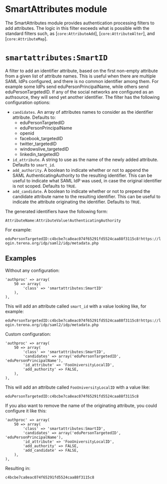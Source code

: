 SmartAttributes module
======================

The SmartAttributes module provides authentication processing filters to add attributes.
The logic in this filter exceeds what is possible with the standard filters such, as [`core:AttributeAdd`], [`core:AttributeAlter`], and [`core:AttributeMap`].



`smartattributes:SmartID`
=========================

A filter to add an identifier attribute, based on the first non-empty attribute from a given list of attribute names.
This is useful when there are multiple SAML IdPs configured, and there is no common identifier among them.
For example some IdPs send eduPersonPrincipalName, while others send eduPersonTargetedID. If any of the social networks are configured as an authsource, they will send yet another identifier.
The filter has the following configuration options:

* `candidates`. An array of attributes names to consider as the identifier attribute. Defaults to:
	* eduPersonTargetedID
	* eduPersonPrincipalName
	* openid
	* facebook_targetedID
	* twitter_targetedID
	* windowslive_targetedID
	* linkedin_targetedID
* `id_attribute`. A string to use as the name of the newly added attribute. Defaults to `smart_id`.
* `add_authority`. A boolean to indicate whether or not to append the SAML AuthenticatingAuthority to the resulting identifier. This can be useful to indicate what SAML IdP was used, in case the original identifier is not scoped. Defaults to `TRUE`.
* `add_candidate`. A boolean to indicate whether or not to prepend the candidate attribute name to the resulting identifier. This can be useful to indicate the attribute originating the identifier. Defaults to `TRUE`.

The generated identifiers have the following form:

`AttributeName:AttributeValue!AuthenticatingAuthority`

For example:

`eduPersonTargetedID:c4bcbe7ca8eac074f65291fd5524caa88f3115c8!https://login.terena.org/idp/saml2/idp/metadata.php`

Examples
--------

Without any configuration:

	'authproc' => array(
		50 => array(
			'class' => 'smartattributes:SmartID'
		),
	),


This will add an attribute called `smart_id` with a value looking like, for example:

`eduPersonTargetedID:c4bcbe7ca8eac074f65291fd5524caa88f3115c8!https://login.terena.org/idp/saml2/idp/metadata.php`

Custom configuration:

	'authproc' => array(
		50 => array(
			'class' => 'smartattributes:SmartID',
			'candidates' => array('eduPersonTargetedID', 'eduPersonPrincipalName'),
			'id_attribute' => 'FooUniversityLocalID',
			'add_authority' => FALSE,
		),
	),

This will add an attribute called `FooUniversityLocalID` with a value like:

`eduPersonTargetedID:c4bcbe7ca8eac074f65291fd5524caa88f3115c8`

If you also want to remove the name of the originating attribute, you could configure it like this:

	'authproc' => array(
		50 => array(
			'class' => 'smartattributes:SmartID',
			'candidates' => array('eduPersonTargetedID', 'eduPersonPrincipalName'),
			'id_attribute' => 'FooUniversityLocalID',
			'add_authority' => FALSE,
			'add_candidate' => FALSE,
		),
	),

Resulting in:

`c4bcbe7ca8eac074f65291fd5524caa88f3115c8`
